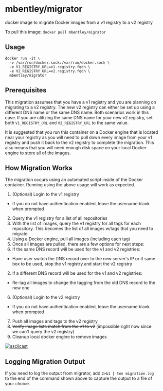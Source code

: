 mbentley/migrator
=================

docker image to migrate Docker images from a v1 registry to a v2 registry

To pull this image:
`docker pull mbentley/migrator`

## Usage

```
docker run -it \
  -v /var/run/docker.sock:/var/run/docker.sock \
  -e V1_REGISTRY_URL=v1.registry.fqdn \
  -e V2_REGISTRY_URL=v2.registry.fqdn \
  mbentley/migrator
```

## Prerequisites
This migration assumes that you have a v1 registry and you are planning on migrating to a v2 registry.  The new v2 registry can either be set up using a different DNS name or the same DNS name.  Both scenarios work in this case.  If you are utilizing the same DNS name for your new v2 registry, set both `V1_REGISTRY_URL` and `V2_REGISTRY_URL` to the same value.

It is suggested that you run this container on a Docker engine that is located near your registry as you will need to pull down every image from your v1 registry and push it back to the v2 registry to complete the migration.  This also means that you will need enough disk space on your local Docker engine to store all of the images.

## How Migration Works
The migration occurs using an automated script inside of the Docker container.  Running using the above usage will work as expected.

1. (Optional) Login to the v1 registry
 - If you do not have authentication enabled, leave the username blank when prompted
2. Query the v1 registry for a list of all repositories
3. With the list of images, query the v1 registry for all tags for each repository.  This becomes the list of all images w/tags that you need to migrate
4. Using a Docker engine, pull all images (including each tag)
5. Once all images are pulled, there are a few options for next steps:
 1. If the same DNS record will be used for the v1 and v2 registries:
   - Have user switch the DNS record over to the new server's IP or if same box to be used, stop the v1 registry and start the v2 registry
 2. If a different DNS record will be used for the v1 and v2 registries:
   - Re-tag all images to change the tagging from the old DNS record to the new one
6. (Optional) Login to the v2 registry
 - If you do not have authentication enabled, leave the username blank when prompted
7. Push all images and tags to the v2 registry
8. ~~Verify image lists match from the v1 to v2~~ (impossible right now since we can't query the v2 registry)
9. Cleanup local docker engine to remove images

[![asciicast](https://asciinema.org/a/1ahni6vlnjh2plq8quvddegva.png)](https://asciinema.org/a/1ahni6vlnjh2plq8quvddegva)

## Logging Migration Output
If you need to log the output from migrator, add `2>&1 | tee migration.log` to the end of the command shown above to capture the output to a file of your choice.

